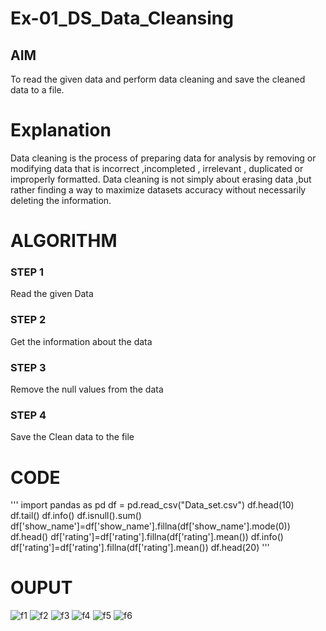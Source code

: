 # Ex-01_DS_Data_Cleansing


## AIM
To read the given data and perform data cleaning and save the cleaned data to a file. 

# Explanation
Data cleaning is the process of preparing data for analysis by removing or modifying data that is incorrect ,incompleted , irrelevant , duplicated or improperly formatted. 
Data cleaning is not simply about erasing data ,but rather finding a way to maximize datasets accuracy without necessarily deleting the information. 

# ALGORITHM
### STEP 1
Read the given Data
### STEP 2
Get the information about the data
### STEP 3
Remove the null values from the data
### STEP 4
Save the Clean data to the file

# CODE
'''
import pandas as pd
df = pd.read_csv("Data_set.csv")
df.head(10)
df.tail()
df.info()
df.isnull().sum()
df['show_name']=df['show_name'].fillna(df['show_name'].mode(0))
df.head()
df['rating']=df['rating'].fillna(df['rating'].mean())
df.info()
df['rating']=df['rating'].fillna(df['rating'].mean())
df.head(20)
'''
# OUPUT
![f1](https://user-images.githubusercontent.com/94219582/159970189-45e2b104-f0ef-479b-9a51-9d352a3a6565.PNG)
![f2](https://user-images.githubusercontent.com/94219582/159970220-ad5b07a5-0138-47d5-870a-c4bd644e11a5.PNG)
![f3](https://user-images.githubusercontent.com/94219582/159970242-b1222cf7-6d3d-41e4-9f24-fc7f91244af8.PNG)
![f4](https://user-images.githubusercontent.com/94219582/159970286-259c5806-cfb3-4efe-8711-b8dc124a2e80.PNG)
![f5](https://user-images.githubusercontent.com/94219582/159970320-0897470e-761b-4136-b2ed-21cb047ba4b2.PNG)
![f6](https://user-images.githubusercontent.com/94219582/159970370-a38a96cb-5c87-4278-b22d-e668168ae9d9.PNG)

